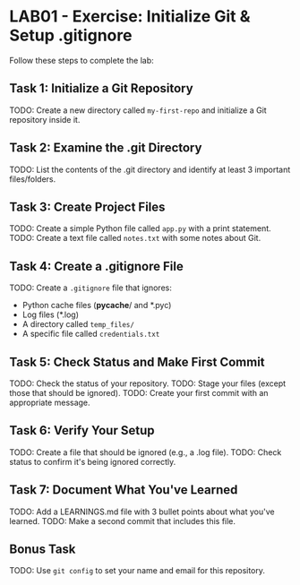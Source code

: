 # LAB01 - Exercise: Initialize Git & Setup .gitignore

Follow these steps to complete the lab:

## Task 1: Initialize a Git Repository
TODO: Create a new directory called `my-first-repo` and initialize a Git repository inside it.

## Task 2: Examine the .git Directory
TODO: List the contents of the .git directory and identify at least 3 important files/folders.

## Task 3: Create Project Files
TODO: Create a simple Python file called `app.py` with a print statement.
TODO: Create a text file called `notes.txt` with some notes about Git.

## Task 4: Create a .gitignore File
TODO: Create a `.gitignore` file that ignores:
  - Python cache files (__pycache__/ and *.pyc)
  - Log files (*.log)
  - A directory called `temp_files/`
  - A specific file called `credentials.txt`

## Task 5: Check Status and Make First Commit
TODO: Check the status of your repository.
TODO: Stage your files (except those that should be ignored).
TODO: Create your first commit with an appropriate message.

## Task 6: Verify Your Setup
TODO: Create a file that should be ignored (e.g., a .log file).
TODO: Check status to confirm it's being ignored correctly.

## Task 7: Document What You've Learned
TODO: Add a LEARNINGS.md file with 3 bullet points about what you've learned.
TODO: Make a second commit that includes this file.

## Bonus Task
TODO: Use `git config` to set your name and email for this repository. 